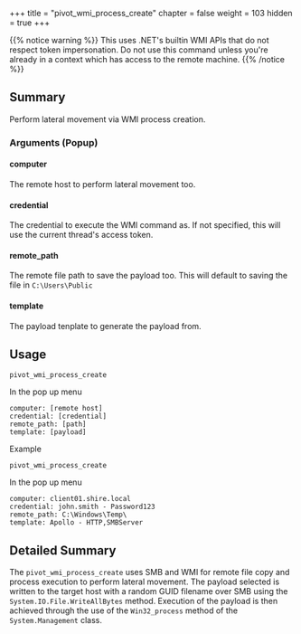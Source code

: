 +++
title = "pivot_wmi_process_create"
chapter = false
weight = 103
hidden = true
+++

{{% notice warning %}}
This uses .NET's builtin WMI APIs that do not respect token impersonation. Do not use this command unless you're already in a context which has access to the remote machine.
{{% /notice %}}

## Summary
Perform lateral movement via WMI process creation.

### Arguments (Popup)
#### computer
The remote host to perform lateral movement too.

#### credential
The credential to execute the WMI command as. If not specified, this will use the current thread's access token.

#### remote_path
The remote file path to save the payload too. This will default to saving the file in `C:\Users\Public`

#### template
The payload tenplate to generate the payload from.

## Usage
```
pivot_wmi_process_create
```

In the pop up menu
```
computer: [remote host]
credential: [credential]
remote_path: [path]
template: [payload]
```

Example
```
pivot_wmi_process_create
```

In the pop up menu
```
computer: client01.shire.local
credential: john.smith - Password123
remote_path: C:\Windows\Temp\
template: Apollo - HTTP,SMBServer
```

## Detailed Summary
The `pivot_wmi_process_create` uses SMB and WMI for remote file copy and process execution to perform lateral movement. The payload selected is written to the target host with a random GUID filename over SMB using the `System.IO.File.WriteAllBytes` method. Execution of the payload is then achieved through the use of the `Win32_process` method of the `System.Management` class.
